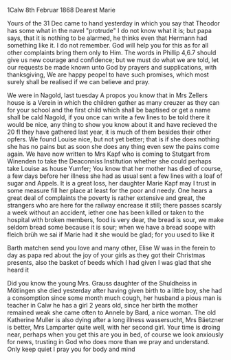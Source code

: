  1Calw 8th Februar 1868
Dearest Marie

Yours of the 31 Dec came to hand yesterday in which you say that Theodor has some what in the navel "protrude" I do not know what it is; but papa says, that it is nothing to be alarmed, he thinks even that Hermann had something like it. I do not remember. God will help you for this as for all other complaints bring them only to Him. The words in Phillip 4,6.7 should give us new courage and confidence; but we must do what we are told, let our requests be made known unto God by prayers and supplications, with thanksgiving, We are happy peopel to have such promises, which most surely shall be realised if we can believe and pray.

We were in Nagold, last tuesday A propos you know that in Mrs Zellers house is a Verein in which the children gather as many creuzer as they can for your school and the first child which shall be baptised or get a name shall be cald Nagold, if you once can write a few lines to be told there it would be nice, any thing to show you know about it and have recieved the 20 fl they have gathered last year, it is much of them besides their other opfers. We found Louise nice, but not yet better; that is if she does nothing she has no pains but as soon she does any thing even sew the pains come again. We have now written to Mrs Kapf who is coming to Stutgart from Winenden to take the Deaconniss Institution whether she could perhaps take Louise as house Yumfer; You know that her mother has died of course, a few days before her illness she had as usual sent a few lines with a loaf of sugar and Appels. It is a great loss, her daughter Marie Kapf may I trust in some measure fill her place at least for the poor and needy. 
One hears a great deal of complaints the poverty is rather extensive and great, the strangers who are here for the railway encrease it still; there passes scarsly a week without an accident, iether one has been killed or taken to the hospital with broken members, food is very dear, the bread is sour, we make seldom bread some because it is sour; when we have a bread soope with fleich brüh we sai if Marie had it she would be glad; for you used to like it

Barth matchen send you love and many other, Elise W was in the ferein to day as papa red about the joy of your girls as they got their Christmas presents, also the basket of beeds which I had given I was glad that she heard it

Did you know the young Mrs. Grauss daughter of the Shuldheiss in Mötlingen she died yesterday after having given birth to a little boy, she had a consomption since some month much cough, her husband a pious man is teacher in Calw he has a girl 2 years old, since her birth the mother remained weak she came often to Annele by Bard, a nice woman. The old Katherine Muller is also dying after a long illness wassersucht, Mrs Bäetzner is better, Mrs Lamparter quite well, with her second girl. Your time is droing near, perhaps when you get this are you in bed, of course we look anxiously for news, trusting in God who does more than we pray and understand. Only keep quiet I pray you for body and mind
